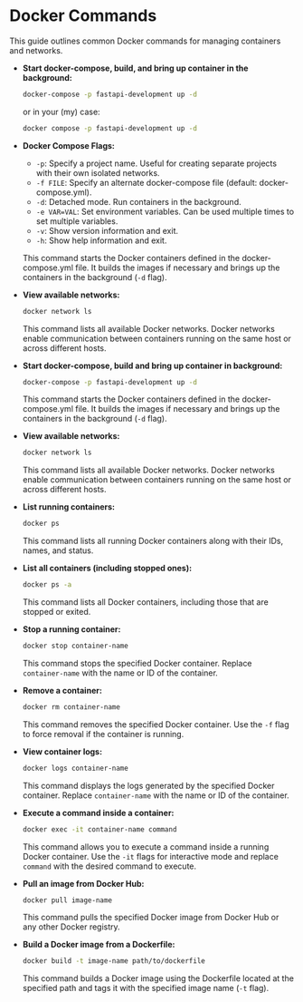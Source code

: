 # **Docker Commands**

This guide outlines common Docker commands for managing containers and networks.

- **Start docker-compose, build, and bring up container in the background:**

  ```bash
  docker-compose -p fastapi-development up -d
  ```

  or in your (my) case:

  ```bash
  docker compose -p fastapi-development up -d
  ```

- **Docker Compose Flags:**

  - `-p`: Specify a project name. Useful for creating separate projects with their own isolated networks.
  - `-f FILE`: Specify an alternate docker-compose file (default: docker-compose.yml).
  - `-d`: Detached mode. Run containers in the background.
  - `-e VAR=VAL`: Set environment variables. Can be used multiple times to set multiple variables.
  - `-v`: Show version information and exit.
  - `-h`: Show help information and exit.

  This command starts the Docker containers defined in the docker-compose.yml file. It builds the images if necessary and brings up the containers in the background (`-d` flag).

- **View available networks:**

  ```bash
  docker network ls
  ```

  This command lists all available Docker networks. Docker networks enable communication between containers running on the same host or across different hosts.

- **Start docker-compose, build and bring up container in background:**

  ```bash
  docker-compose -p fastapi-development up -d
  ```

  This command starts the Docker containers defined in the docker-compose.yml file. It builds the images if necessary and brings up the containers in the background (`-d` flag).

- **View available networks:**

  ```bash
  docker network ls
  ```

  This command lists all available Docker networks. Docker networks enable communication between containers running on the same host or across different hosts.

- **List running containers:**

  ```bash
  docker ps
  ```

  This command lists all running Docker containers along with their IDs, names, and status.

- **List all containers (including stopped ones):**

  ```bash
  docker ps -a
  ```

  This command lists all Docker containers, including those that are stopped or exited.

- **Stop a running container:**

  ```bash
  docker stop container-name
  ```

  This command stops the specified Docker container. Replace `container-name` with the name or ID of the container.

- **Remove a container:**

  ```bash
  docker rm container-name
  ```

  This command removes the specified Docker container. Use the `-f` flag to force removal if the container is running.

- **View container logs:**

  ```bash
  docker logs container-name
  ```

  This command displays the logs generated by the specified Docker container. Replace `container-name` with the name or ID of the container.

- **Execute a command inside a container:**

  ```bash
  docker exec -it container-name command
  ```

  This command allows you to execute a command inside a running Docker container. Use the `-it` flags for interactive mode and replace `command` with the desired command to execute.

- **Pull an image from Docker Hub:**

  ```bash
  docker pull image-name
  ```

  This command pulls the specified Docker image from Docker Hub or any other Docker registry.

- **Build a Docker image from a Dockerfile:**

  ```bash
  docker build -t image-name path/to/dockerfile
  ```

  This command builds a Docker image using the Dockerfile located at the specified path and tags it with the specified image name (`-t` flag).
